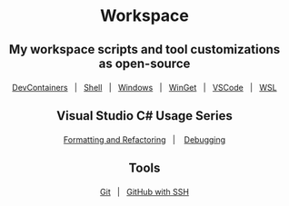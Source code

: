 <h1 align="center">
    <p>Workspace<p>
</h1>

<h2 align="center">
     <p>My workspace scripts and tool customizations as open-source<p>
</h2>


<div align="center">

&nbsp;&nbsp;&nbsp;[DevContainers](DevContainers/README.md)&nbsp;&nbsp;&nbsp;|&nbsp;&nbsp;&nbsp;[Shell](Shell%20Customization/PowerShell/README.md)&nbsp;&nbsp;&nbsp;|&nbsp;&nbsp;&nbsp;[Windows](Windows/README.md)&nbsp;&nbsp;&nbsp;|&nbsp;&nbsp;&nbsp;[WinGet](WinGet/README.md)&nbsp;&nbsp;&nbsp;|&nbsp;&nbsp;&nbsp;[VSCode](VSCode/README.md)&nbsp;&nbsp;&nbsp;|&nbsp;&nbsp;&nbsp;[WSL](WSL/README.md)&nbsp;&nbsp;&nbsp;

</div>


<h2 align="center">
     <p>Visual Studio C# Usage Series<p>
</h2>


<div align="center">

&nbsp;&nbsp;&nbsp;[Formatting and Refactoring](VisualStudio/1-refactoring.md)&nbsp;&nbsp;&nbsp;|
&nbsp;&nbsp;&nbsp;[Debugging](VisualStudio/2-debugging.md)&nbsp;&nbsp;&nbsp;
</div>

<h2 align="center">
     <p>Tools<p>
</h2>


<div align="center">

&nbsp;&nbsp;&nbsp;[Git](Git/Usage.md)&nbsp;&nbsp;&nbsp;|&nbsp;&nbsp;&nbsp;[GitHub with SSH](Git/GithubWithSSH.md)&nbsp;&nbsp;&nbsp;
</div>